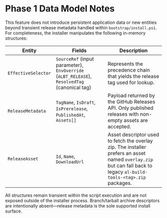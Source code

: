# Phase 1 Data Model Notes

This feature does not introduce persistent application data or new entities beyond transient release metadata handled within `bootstrap/install.ps1`. For completeness, the installer manipulates the following in-memory structures:

| Entity | Fields | Description |
|--------|--------|-------------|
| `EffectiveSelector` | `SourceRef` (input parameter), `EnvOverride` (`ALBT_RELEASE`), `ResolvedTag` (canonical tag) | Represents the precedence chain that yields the release tag used for lookup. |
| `ReleaseMetadata` | `TagName`, `IsDraft`, `IsPrerelease`, `PublishedAt`, `Assets[]` | Payload returned by the GitHub Releases API. Only published releases with non-empty assets are accepted. |
| `ReleaseAsset` | `Id`, `Name`, `DownloadUrl` | Asset descriptor used to fetch the overlay zip. The installer prefers an asset named `overlay.zip` but can fall back to legacy `al-build-tools-<tag>.zip` packages. |

All structures remain transient within the script execution and are not exposed outside of the installer process. Branch/tarball archive descriptors are intentionally absent—release metadata is the sole supported install surface.
